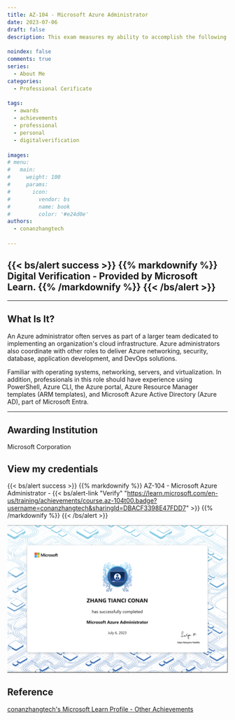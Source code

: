 ```yaml
---
title: AZ-104 - Microsoft Azure Administrator
date: 2023-07-06
draft: false
description: This exam measures my ability to accomplish the following technical tasks; manage Azure identities and governance; implement and manage storage; deploy and manage Azure compute resources; configure and manage virtual networking; and monitor and maintain Azure resources.

noindex: false
comments: true
series:
  - About Me
categories:
  - Professional Cerificate
  
tags:
  - awards
  - achievements
  - professional
  - personal
  - digitalverification

images:
# menu:
#   main:
#     weight: 100
#     params:
#       icon:
#         vendor: bs
#         name: book
#         color: '#e24d0e'
authors:
  - conanzhangtech

---
```

{{< bs/alert success >}}
{{% markdownify %}}
Digital Verification - Provided by Microsoft Learn.
{{% /markdownify %}}
{{< /bs/alert >}}
---
---
## What Is It?

An Azure administrator often serves as part of a larger team dedicated to implementing an organization's cloud infrastructure. Azure administrators also coordinate with other roles to deliver Azure networking, security, database, application development, and DevOps solutions.

Familiar with operating systems, networking, servers, and virtualization. In addition, professionals in this role should have experience using PowerShell, Azure CLI, the Azure portal, Azure Resource Manager templates (ARM templates), and Microsoft Azure Active Directory (Azure AD), part of Microsoft Entra.

---

## Awarding Institution

Microsoft Corporation

## View my credentials 
{{< bs/alert success >}}
{{% markdownify %}}
AZ-104 - Microsoft Azure Administrator - {{< bs/alert-link "Verify" "https://learn.microsoft.com/en-us/training/achievements/course.az-104t00.badge?username=conanzhangtech&sharingId=DBACF3398E47FDD7" >}}
{{% /markdownify %}}
{{< /bs/alert >}}

![AZ-104 - Microsoft Azure Administrator](credential1.jpg)

## Reference

[conanzhangtech's Microsoft Learn Profile - Other Achievements](https://learn.microsoft.com/en-us/users/conanzhangtech/)


